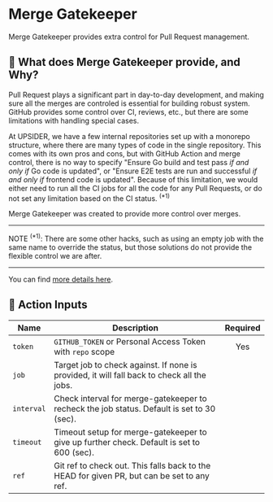 # Merge Gatekeeper

Merge Gatekeeper provides extra control for Pull Request management.

## 🌄 What does Merge Gatekeeper provide, and Why?

<!-- == imptr: background / begin from: ./docs/details.md#[background] == -->

Pull Request plays a significant part in day-to-day development, and making sure all the merges are controled is essential for building robust system. GitHub provides some control over CI, reviews, etc., but there are some limitations with handling special cases.

At UPSIDER, we have a few internal repositories set up with a monorepo structure, where there are many types of code in the single repository. This comes with its own pros and cons, but with GitHub Action and merge control, there is no way to specify "Ensure Go build and test pass _if and only if_ Go code is updated", or "Ensure E2E tests are run and successful _if and only if_ frontend code is updated". Because of this limitation, we would either need to run all the CI jobs for all the code for any Pull Requests, or do not set any limitation based on the CI status. <sup>(\*1)</sup>

Merge Gatekeeper was created to provide more control over merges.

---

NOTE <sup>(\*1)</sup>: There are some other hacks, such as using an empty job with the same name to override the status, but those solutions do not provide the flexible control we are after.

<!-- == imptr: background / end == -->

---

You can find [more details here](/docs/details.md).

## 🧪 Action Inputs

<!-- == imptr: inputs / begin from: ./docs/action-usage.md#[inputs] == -->

| Name       | Description                                                                                | Required |
| ---------- | ------------------------------------------------------------------------------------------ | :------: |
| `token`    | `GITHUB_TOKEN` or Personal Access Token with `repo` scope                                  |   Yes    |
| `job`      | Target job to check against. If none is provided, it will fall back to check all the jobs. |          |
| `interval` | Check interval for merge-gatekeeper to recheck the job status. Default is set to 30 (sec). |          |
| `timeout`  | Timeout setup for merge-gatekeeper to give up further check. Default is set to 600 (sec).  |          |
| `ref`      | Git ref to check out. This falls back to the HEAD for given PR, but can be set to any ref. |          |

<!-- == imptr: inputs / end == -->
